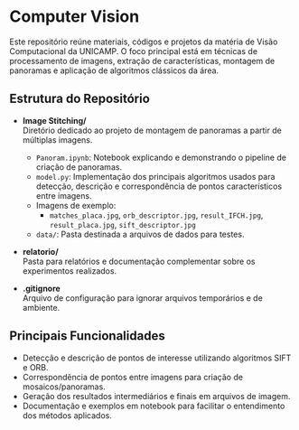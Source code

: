 # Computer Vision

Este repositório reúne materiais, códigos e projetos da matéria de Visão Computacional da UNICAMP. O foco principal está em técnicas de processamento de imagens, extração de características, montagem de panoramas e aplicação de algoritmos clássicos da área.

## Estrutura do Repositório

- **Image Stitching/**  
  Diretório dedicado ao projeto de montagem de panoramas a partir de múltiplas imagens.
  - `Panoram.ipynb`: Notebook explicando e demonstrando o pipeline de criação de panoramas.
  - `model.py`: Implementação dos principais algoritmos usados para detecção, descrição e correspondência de pontos característicos entre imagens.
  - Imagens de exemplo:
    - `matches_placa.jpg`, `orb_descriptor.jpg`, `result_IFCH.jpg`, `result_placa.jpg`, `sift_descriptor.jpg`
  - `data/`: Pasta destinada a arquivos de dados para testes.

- **relatorio/**  
  Pasta para relatórios e documentação complementar sobre os experimentos realizados.

- **.gitignore**  
  Arquivo de configuração para ignorar arquivos temporários e de ambiente.

## Principais Funcionalidades

- Detecção e descrição de pontos de interesse utilizando algoritmos SIFT e ORB.
- Correspondência de pontos entre imagens para criação de mosaicos/panoramas.
- Geração dos resultados intermediários e finais em arquivos de imagem.
- Documentação e exemplos em notebook para facilitar o entendimento dos métodos aplicados.
